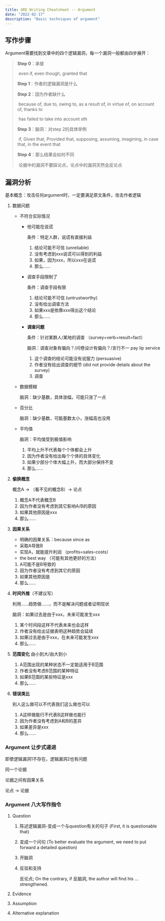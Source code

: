 ```yaml
---
title: GRE Writing Cheatsheet -- Argument
date: "2022-02-17"
description: "Basic techniques of argument"
---
```




## 写作步骤	

​	Argument需要找到文章中的四个逻辑漏洞，每一个漏洞一般都由四步展开：

>**Step 0**：承接
>
>​		even if, even though, granted that
>
>**Step 1**：作者的逻辑漏洞是什么
>
>**Step 2**：因为作者缺什么
>
>​		because of, due to, owing to, as a result of, in virtue of, on account of, thanks to
>
>​		has failed to take into account sth
>
>**Step 3**：脑洞：对step 2的具体举例
>
>​		if, Given that, Provided that, supposing, assuming, imagining, in case that, in the event that
>
>**Step 4**：那么结果会如何不同
>
>​		论据中的漏洞不要踩论点，论点中的漏洞天然会反论点



## 漏洞分析

基本概念：攻击任何argument时，一定要满足原文条件，攻击作者逻辑

1. 数据问题

   - 不符合实际情况 	

     - 他可能在说谎

       条件：特定人群，说谎有直接利益

       1. 结论可能不可信 (unreliable)
       2. 没有考虑到xxx说谎可以得到的利益
       3. 如果，因为xxx，所以xxx在说谎
       4. 那么……

     - 调查手段限制了

       条件：调查手段有限

       1. 结论可能不可信 (untrustworthy)
       2. 没有给出调查方法
       3. 如果xxx是依靠xxx得出这个结论
       4. 那么……

     - **调查问题**

       条件：针对某群人/某地的调查 （survey+verb+result=fact）

       脑洞：调查对象有偏向？/问卷设计有偏向？/言行不一 pay lip service
       
       1. 这个调查的结论可能没有说服力 (persuasive)
       2. 作者没有给出调查的细节 (did not provide details about the survey)
       3. 调查

   - 数据模糊

     脑洞：缺少基数，具体涨幅，可能只涨了一点

   - 百分比

     脑洞：缺少基数，可能基数太小，涨幅高也没用

   - 平均值

     脑洞：平均值受到极值影响
     
     1. 平均上升不代表每个个体都会上升
     2. 因为作者没有给出每个个体的具体变化
     3. 如果少部分个体大幅上升，而大部分保持不变
     4. 那么……

2. **偷换概念**

   概念A -> （看不见的概念B）-> 论点

   1. 概念A不代表概念B
   2. 因为作者没有考虑到其它影响A/B的原因
   3. 如果其他原因是xxx
   4. 那么……

3. **因果关系**

   - 明确的因果关系：because since as 
   - 采取A导致B
   - 实现A，就能提升利润 （profits=sales-costs）
   - the best way （可能有其他更好的方法）

   1. A可能不是B导致的
   2. 因为作者没有考虑到其它的原因
   3. 如果其他原因是
   4. 那么……

4. **时间外推**（不建议写）

   利用……趋势做……，而不是解决问题或者证明现状

   脑洞：如果过去是由于xxx，未来可能发生xxx

   1. 某个时间段这样不代表未来也会这样
   2. 作者没有给出证据表明这种趋势会延续
   3. 如果过去是由于xxx，在未来可能发生xxx
   4. 那么……

5. **范围变化** 由小到大/由大到小

   1. A范围出现的某种状态不一定能适用于B范围
   2. 作者没有考虑B范围的某种特征
   3. 如果B范围的某些特征是xxx
   4. 那么……

6. **错误类比**

   别人这么做可以不代表我们这么做也可以

   1. A这样做能行不代表B这样做也能行
   2. 因为作者没有考虑到A和B的差异
   3. 如果差异是xxx
   4. 那么……

### Argument 让步式递进

即使逻辑漏洞1不存在，逻辑漏洞2也有问题

同一个论据

论据之间有因果关系

论点 -> 论据

### Argument 八大写作指令

1. Question

   1. 陈述逻辑漏洞-变成一个与question有关的句子 (First, it is questionable that)

   2. 变成一个问句 (To better evaluate the argument, we need to put forward a detailed question)

   3. 开脑洞

   4. 反驳和支持

      反论点; On the contrary, if 反脑洞, the author will find his ... strengthened.

2. Evidence

3. Assumption

4. Alternative explanation

